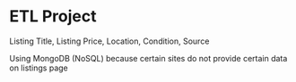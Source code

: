 # ETL Project

Listing Title, Listing Price, Location, Condition, Source

Using MongoDB (NoSQL) because certain sites do not provide certain data on listings page
